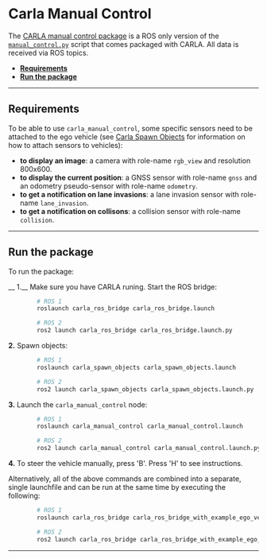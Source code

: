 # Carla Manual Control

The [CARLA manual control package](https://github.com/carla-simulator/ros-bridge/tree/master/carla_manual_control) is a ROS only version of the [`manual_control.py`][manualcontrol] script that comes packaged with CARLA. All data is received via ROS topics. 

[manualcontrol]: https://github.com/carla-simulator/carla/blob/master/PythonAPI/examples/manual_control.py

- [__Requirements__](#requirements)
- [__Run the package__](#run-the-package)
---

## Requirements

To be able to use `carla_manual_control`, some specific sensors need to be attached to the ego vehicle (see [Carla Spawn Objects](carla_spawn_objects.md) for information on how to attach sensors to vehicles):

- __to display an image__: a camera with role-name `rgb_view` and resolution 800x600.
- __to display the current position__: a GNSS sensor with role-name `gnss` and an odometry pseudo-sensor with role-name `odometry`.
- __to get a notification on lane invasions__: a lane invasion sensor with role-name `lane_invasion`.
- __to get a notification on collisons__: a collision sensor with role-name `collision`.

---

## Run the package

To run the package:
 
__ 1.__ Make sure you have CARLA runing. Start the ROS bridge:

```sh
        # ROS 1
        roslaunch carla_ros_bridge carla_ros_bridge.launch

        # ROS 2
        ros2 launch carla_ros_bridge carla_ros_bridge.launch.py
```

__2.__ Spawn objects:

```sh
        # ROS 1
        roslaunch carla_spawn_objects carla_spawn_objects.launch

        # ROS 2
        ros2 launch carla_spawn_objects carla_spawn_objects.launch.py
```

__3.__ Launch the `carla_manual_control` node:

```sh
        # ROS 1
        roslaunch carla_manual_control carla_manual_control.launch

        # ROS 2
        ros2 launch carla_manual_control carla_manual_control.launch.py
```

__4.__ To steer the vehicle manually, press 'B'. Press 'H' to see instructions.

Alternatively, all of the above commands are combined into a separate, single launchfile and can be run at the same time by executing the following:

```sh
        # ROS 1
        roslaunch carla_ros_bridge carla_ros_bridge_with_example_ego_vehicle.launch

        # ROS 2
        ros2 launch carla_ros_bridge carla_ros_bridge_with_example_ego_vehicle.launch.py
```
---
